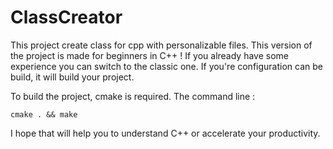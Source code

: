 # ClassCreator

This project create class for cpp with personalizable files.
This version of the project is made for beginners in C++ !
If you already have some experience you can switch to the classic one.
If you're configuration can be build, it will build your project.

To build the project, cmake is required.
The command line :
```
cmake . && make
```

I hope that will help you to understand C++ or accelerate your productivity.